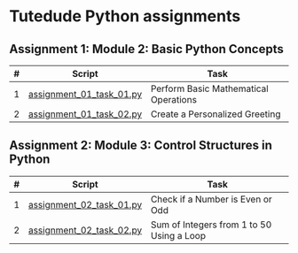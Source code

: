 # Tutedude Python assignments

## Assignment 1: Module 2: Basic Python Concepts

| # | Script                                                             | Task                                  |
|---|--------------------------------------------------------------------|---------------------------------------|
| 1 | [assignment_01_task_01.py](assignment_01/assignment_01_task_01.py) | Perform Basic Mathematical Operations |
| 2 | [assignment_01_task_02.py](assignment_01/assignment_01_task_02.py) | Create a Personalized Greeting        |

## Assignment 2: Module 3: Control Structures in Python

| # | Script                                                             | Task                                      |
|---|--------------------------------------------------------------------|-------------------------------------------|
| 1 | [assignment_02_task_01.py](assignment_02/assignment_02_task_01.py) | Check if a Number is Even or Odd          |
| 2 | [assignment_02_task_02.py](assignment_02/assignment_02_task_02.py) | Sum of Integers from 1 to 50 Using a Loop |

